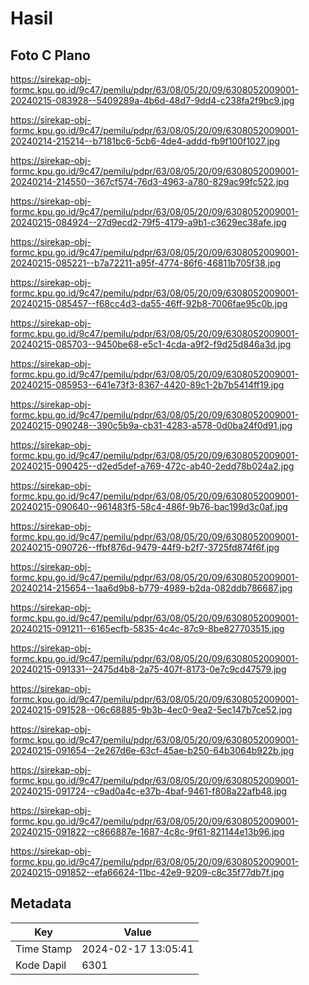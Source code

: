 # Hasil

## Foto C Plano

https://sirekap-obj-formc.kpu.go.id/9c47/pemilu/pdpr/63/08/05/20/09/6308052009001-20240215-083928--5409289a-4b6d-48d7-9dd4-c238fa2f9bc9.jpg

https://sirekap-obj-formc.kpu.go.id/9c47/pemilu/pdpr/63/08/05/20/09/6308052009001-20240214-215214--b7181bc6-5cb6-4de4-addd-fb9f100f1027.jpg

https://sirekap-obj-formc.kpu.go.id/9c47/pemilu/pdpr/63/08/05/20/09/6308052009001-20240214-214550--367cf574-76d3-4963-a780-829ac99fc522.jpg

https://sirekap-obj-formc.kpu.go.id/9c47/pemilu/pdpr/63/08/05/20/09/6308052009001-20240215-084924--27d9ecd2-79f5-4179-a9b1-c3629ec38afe.jpg

https://sirekap-obj-formc.kpu.go.id/9c47/pemilu/pdpr/63/08/05/20/09/6308052009001-20240215-085221--b7a72211-a95f-4774-86f6-46811b705f38.jpg

https://sirekap-obj-formc.kpu.go.id/9c47/pemilu/pdpr/63/08/05/20/09/6308052009001-20240215-085457--f68cc4d3-da55-46ff-92b8-7006fae95c0b.jpg

https://sirekap-obj-formc.kpu.go.id/9c47/pemilu/pdpr/63/08/05/20/09/6308052009001-20240215-085703--9450be68-e5c1-4cda-a9f2-f9d25d846a3d.jpg

https://sirekap-obj-formc.kpu.go.id/9c47/pemilu/pdpr/63/08/05/20/09/6308052009001-20240215-085953--641e73f3-8367-4420-89c1-2b7b5414ff19.jpg

https://sirekap-obj-formc.kpu.go.id/9c47/pemilu/pdpr/63/08/05/20/09/6308052009001-20240215-090248--390c5b9a-cb31-4283-a578-0d0ba24f0d91.jpg

https://sirekap-obj-formc.kpu.go.id/9c47/pemilu/pdpr/63/08/05/20/09/6308052009001-20240215-090425--d2ed5def-a769-472c-ab40-2edd78b024a2.jpg

https://sirekap-obj-formc.kpu.go.id/9c47/pemilu/pdpr/63/08/05/20/09/6308052009001-20240215-090640--961483f5-58c4-486f-9b76-bac199d3c0af.jpg

https://sirekap-obj-formc.kpu.go.id/9c47/pemilu/pdpr/63/08/05/20/09/6308052009001-20240215-090726--ffbf876d-9479-44f9-b2f7-3725fd874f6f.jpg

https://sirekap-obj-formc.kpu.go.id/9c47/pemilu/pdpr/63/08/05/20/09/6308052009001-20240214-215654--1aa6d9b8-b779-4989-b2da-082ddb786687.jpg

https://sirekap-obj-formc.kpu.go.id/9c47/pemilu/pdpr/63/08/05/20/09/6308052009001-20240215-091211--6165ecfb-5835-4c4c-87c9-8be827703515.jpg

https://sirekap-obj-formc.kpu.go.id/9c47/pemilu/pdpr/63/08/05/20/09/6308052009001-20240215-091331--2475d4b8-2a75-407f-8173-0e7c9cd47579.jpg

https://sirekap-obj-formc.kpu.go.id/9c47/pemilu/pdpr/63/08/05/20/09/6308052009001-20240215-091528--06c68885-9b3b-4ec0-9ea2-5ec147b7ce52.jpg

https://sirekap-obj-formc.kpu.go.id/9c47/pemilu/pdpr/63/08/05/20/09/6308052009001-20240215-091654--2e267d6e-63cf-45ae-b250-64b3064b922b.jpg

https://sirekap-obj-formc.kpu.go.id/9c47/pemilu/pdpr/63/08/05/20/09/6308052009001-20240215-091724--c9ad0a4c-e37b-4baf-9461-f808a22afb48.jpg

https://sirekap-obj-formc.kpu.go.id/9c47/pemilu/pdpr/63/08/05/20/09/6308052009001-20240215-091822--c866887e-1687-4c8c-9f61-821144e13b96.jpg

https://sirekap-obj-formc.kpu.go.id/9c47/pemilu/pdpr/63/08/05/20/09/6308052009001-20240215-091852--efa66624-11bc-42e9-9209-c8c35f77db7f.jpg


## Metadata

| Key        | Value               |
| ---------- | ------------------- |
| Time Stamp | 2024-02-17 13:05:41 |
| Kode Dapil | 6301                |



